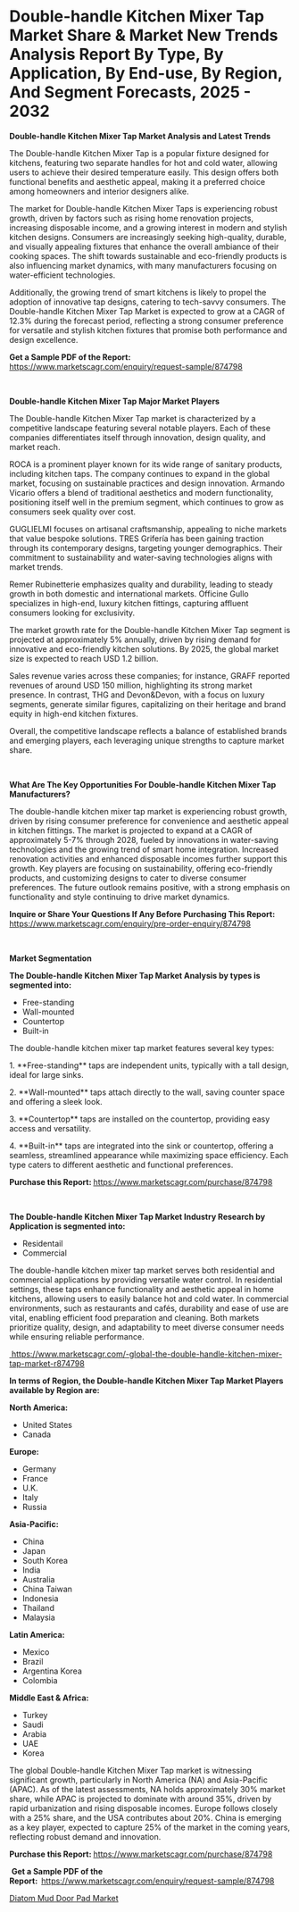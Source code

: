 <p><h1>Double-handle Kitchen Mixer Tap Market Share & Market New Trends Analysis Report By Type, By Application, By End-use, By Region, And Segment Forecasts, 2025 - 2032</h1></p><p><strong>Double-handle Kitchen Mixer Tap Market Analysis and Latest Trends</strong></p>
<p><p>The Double-handle Kitchen Mixer Tap is a popular fixture designed for kitchens, featuring two separate handles for hot and cold water, allowing users to achieve their desired temperature easily. This design offers both functional benefits and aesthetic appeal, making it a preferred choice among homeowners and interior designers alike.</p><p>The market for Double-handle Kitchen Mixer Taps is experiencing robust growth, driven by factors such as rising home renovation projects, increasing disposable income, and a growing interest in modern and stylish kitchen designs. Consumers are increasingly seeking high-quality, durable, and visually appealing fixtures that enhance the overall ambiance of their cooking spaces. The shift towards sustainable and eco-friendly products is also influencing market dynamics, with many manufacturers focusing on water-efficient technologies.</p><p>Additionally, the growing trend of smart kitchens is likely to propel the adoption of innovative tap designs, catering to tech-savvy consumers. The Double-handle Kitchen Mixer Tap Market is expected to grow at a CAGR of 12.3% during the forecast period, reflecting a strong consumer preference for versatile and stylish kitchen fixtures that promise both performance and design excellence.</p></p>
<p><strong>Get a Sample PDF of the Report:&nbsp;</strong> <a href="https://www.marketscagr.com/enquiry/request-sample/874798?utm_campaign=2465&utm_medium=2&utm_source=Github&utm_content=ia&utm_term=21032025&utm_id=double-handle-kitchen-mixer-tap">https://www.marketscagr.com/enquiry/request-sample/874798</a></p>
<p>&nbsp;</p>
<p><strong>Double-handle Kitchen Mixer Tap Major Market Players</strong></p>
<p><p>The Double-handle Kitchen Mixer Tap market is characterized by a competitive landscape featuring several notable players. Each of these companies differentiates itself through innovation, design quality, and market reach.</p><p>ROCA is a prominent player known for its wide range of sanitary products, including kitchen taps. The company continues to expand in the global market, focusing on sustainable practices and design innovation. Armando Vicario offers a blend of traditional aesthetics and modern functionality, positioning itself well in the premium segment, which continues to grow as consumers seek quality over cost.</p><p>GUGLIELMI focuses on artisanal craftsmanship, appealing to niche markets that value bespoke solutions. TRES Grifería has been gaining traction through its contemporary designs, targeting younger demographics. Their commitment to sustainability and water-saving technologies aligns with market trends.</p><p>Remer Rubinetterie emphasizes quality and durability, leading to steady growth in both domestic and international markets. Officine Gullo specializes in high-end, luxury kitchen fittings, capturing affluent consumers looking for exclusivity.</p><p>The market growth rate for the Double-handle Kitchen Mixer Tap segment is projected at approximately 5% annually, driven by rising demand for innovative and eco-friendly kitchen solutions. By 2025, the global market size is expected to reach USD 1.2 billion.</p><p>Sales revenue varies across these companies; for instance, GRAFF reported revenues of around USD 150 million, highlighting its strong market presence. In contrast, THG and Devon&Devon, with a focus on luxury segments, generate similar figures, capitalizing on their heritage and brand equity in high-end kitchen fixtures.</p><p>Overall, the competitive landscape reflects a balance of established brands and emerging players, each leveraging unique strengths to capture market share.</p></p>
<p>&nbsp;</p>
<p><strong>What Are The Key Opportunities For Double-handle Kitchen Mixer Tap Manufacturers?</strong></p>
<p><p>The double-handle kitchen mixer tap market is experiencing robust growth, driven by rising consumer preference for convenience and aesthetic appeal in kitchen fittings. The market is projected to expand at a CAGR of approximately 5-7% through 2028, fueled by innovations in water-saving technologies and the growing trend of smart home integration. Increased renovation activities and enhanced disposable incomes further support this growth. Key players are focusing on sustainability, offering eco-friendly products, and customizing designs to cater to diverse consumer preferences. The future outlook remains positive, with a strong emphasis on functionality and style continuing to drive market dynamics.</p></p>
<p><strong>Inquire or Share Your Questions If Any Before Purchasing This Report:</strong> <a href="https://www.marketscagr.com/enquiry/pre-order-enquiry/874798?utm_campaign=2465&utm_medium=2&utm_source=Github&utm_content=ia&utm_term=21032025&utm_id=double-handle-kitchen-mixer-tap">https://www.marketscagr.com/enquiry/pre-order-enquiry/874798</a></p>
<p>&nbsp;</p>
<p><strong>Market Segmentation</strong></p>
<p><strong>The Double-handle Kitchen Mixer Tap Market Analysis by types is segmented into:</strong></p>
<p><ul><li>Free-standing</li><li>Wall-mounted</li><li>Countertop</li><li>Built-in</li></ul></p>
<p><p>The double-handle kitchen mixer tap market features several key types: </p><p>1. **Free-standing** taps are independent units, typically with a tall design, ideal for large sinks.</p><p>2. **Wall-mounted** taps attach directly to the wall, saving counter space and offering a sleek look.</p><p>3. **Countertop** taps are installed on the countertop, providing easy access and versatility.</p><p>4. **Built-in** taps are integrated into the sink or countertop, offering a seamless, streamlined appearance while maximizing space efficiency. Each type caters to different aesthetic and functional preferences.</p></p>
<p><strong>Purchase this Report:&nbsp;</strong><a href="https://www.marketscagr.com/purchase/874798?utm_campaign=2465&utm_medium=2&utm_source=Github&utm_content=ia&utm_term=21032025&utm_id=double-handle-kitchen-mixer-tap">https://www.marketscagr.com/purchase/874798</a></p>
<p>&nbsp;</p>
<p><strong>The Double-handle Kitchen Mixer Tap Market Industry Research by Application is segmented into:</strong></p>
<p><ul><li>Residentail</li><li>Commercial</li></ul></p>
<p><p>The double-handle kitchen mixer tap market serves both residential and commercial applications by providing versatile water control. In residential settings, these taps enhance functionality and aesthetic appeal in home kitchens, allowing users to easily balance hot and cold water. In commercial environments, such as restaurants and cafés, durability and ease of use are vital, enabling efficient food preparation and cleaning. Both markets prioritize quality, design, and adaptability to meet diverse consumer needs while ensuring reliable performance.</p></p>
<p><a href="https://www.marketscagr.com/-global-the-double-handle-kitchen-mixer-tap-market-r874798?utm_campaign=2465&utm_medium=2&utm_source=Github&utm_content=ia&utm_term=21032025&utm_id=double-handle-kitchen-mixer-tap">&nbsp;https://www.marketscagr.com/-global-the-double-handle-kitchen-mixer-tap-market-r874798</a></p>
<p><strong>In terms of Region, the Double-handle Kitchen Mixer Tap Market Players available by Region are:</strong></p>
<p>
    <p> <strong> North America: </strong>
        <ul>
            <li>United States</li>
            <li>Canada</li>
        </ul>
        </p> 
    <p> <strong> Europe: </strong>
        <ul>
            <li>Germany</li>
            <li>France</li>
            <li>U.K.</li>
            <li>Italy</li>
            <li>Russia</li>
        </ul>
        </p> 
    <p> <strong> Asia-Pacific: </strong>
        <ul>
            <li>China</li>
            <li>Japan</li>
            <li>South Korea</li>
            <li>India</li>
            <li>Australia</li>
            <li>China Taiwan</li>
            <li>Indonesia</li>
            <li>Thailand</li>
            <li>Malaysia</li>
        </ul>
        </p> 
    <p> <strong> Latin America: </strong>
        <ul>
            <li>Mexico</li>
            <li>Brazil</li>
            <li>Argentina Korea</li>
            <li>Colombia</li>
        </ul>
        </p> 
    <p> <strong> Middle East & Africa: </strong>
        <ul>
            <li>Turkey</li>
            <li>Saudi</li>
            <li>Arabia</li>
            <li>UAE</li>
            <li>Korea</li>
        </ul>
    </p>
    </p>
<p><p>The global Double-handle Kitchen Mixer Tap market is witnessing significant growth, particularly in North America (NA) and Asia-Pacific (APAC). As of the latest assessments, NA holds approximately 30% market share, while APAC is projected to dominate with around 35%, driven by rapid urbanization and rising disposable incomes. Europe follows closely with a 25% share, and the USA contributes about 20%. China is emerging as a key player, expected to capture 25% of the market in the coming years, reflecting robust demand and innovation.</p></p>
<p><strong>Purchase this Report: </strong><a href="https://www.marketscagr.com/purchase/874798?utm_campaign=2465&utm_medium=2&utm_source=Github&utm_content=ia&utm_term=21032025&utm_id=double-handle-kitchen-mixer-tap">https://www.marketscagr.com/purchase/874798</a></p>
<p>&nbsp;<strong>Get a Sample PDF of the Report:&nbsp;&nbsp;</strong><a href="https://www.marketscagr.com/enquiry/request-sample/874798?utm_campaign=2465&utm_medium=2&utm_source=Github&utm_content=ia&utm_term=21032025&utm_id=double-handle-kitchen-mixer-tap">https://www.marketscagr.com/enquiry/request-sample/874798</a></p>
<p><strong></strong></p>
<p><p><a href="https://github.com/FahadAhmed223/Market-Research-Report-List-1/blob/main/diatom-mud-door-pad-market.md?utm_campaign=2465&utm_medium=2&utm_source=Github&utm_content=ia&utm_term=21032025&utm_id=double-handle-kitchen-mixer-tap">Diatom Mud Door Pad Market</a></p></p>